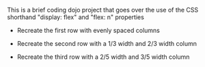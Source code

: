 This is a brief coding dojo project that goes over the use of the CSS shorthand "display: flex" and "flex: n"  properties


- Recreate the first row with evenly spaced columns

- Recreate the second row with a 1/3 width and 2/3 width column

- Recreate the third row with a 2/5 width and 3/5 width column